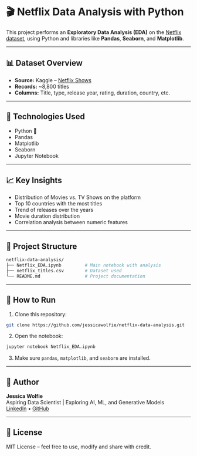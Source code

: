# 🎬 Netflix Data Analysis with Python

This project performs an **Exploratory Data Analysis (EDA)** on the [Netflix dataset](https://www.kaggle.com/datasets/shivamb/netflix-shows), using Python and libraries like **Pandas**, **Seaborn**, and **Matplotlib**.

---

## 📊 Dataset Overview

- **Source:** Kaggle – [Netflix Shows](https://www.kaggle.com/datasets/shivamb/netflix-shows)  
- **Records:** ~8,800 titles  
- **Columns:** Title, type, release year, rating, duration, country, etc.

---

## 🔧 Technologies Used

- Python 🐍  
- Pandas  
- Matplotlib  
- Seaborn  
- Jupyter Notebook  

---

## 📈 Key Insights

- Distribution of Movies vs. TV Shows on the platform  
- Top 10 countries with the most titles  
- Trend of releases over the years  
- Movie duration distribution  
- Correlation analysis between numeric features  

---

## 📁 Project Structure

```bash
netflix-data-analysis/
├── Netflix_EDA.ipynb         # Main notebook with analysis
├── netflix_titles.csv        # Dataset used
└── README.md                 # Project documentation
```

---

## 🚀 How to Run

1. Clone this repository:
```bash
git clone https://github.com/jessicawolfie/netflix-data-analysis.git
```

2. Open the notebook:
```bash
jupyter notebook Netflix_EDA.ipynb
```

3. Make sure `pandas`, `matplotlib`, and `seaborn` are installed.

---

## 🧠 Author

**Jessica Wolfie**  
Aspiring Data Scientist | Exploring AI, ML, and Generative Models  
[LinkedIn](https://linkedin.com/in/jessicawolfie) • [GitHub](https://github.com/jessicawolfie)

---

## 📌 License

MIT License – feel free to use, modify and share with credit.